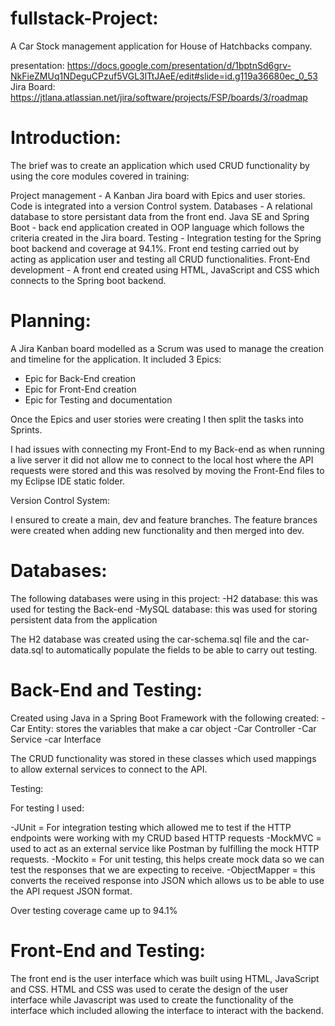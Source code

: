 # fullstack-Project: 
A Car Stock management application for House of Hatchbacks company.

presentation: https://docs.google.com/presentation/d/1bptnSd6grv-NkFieZMUq1NDeguCPzuf5VGL3lTtJAeE/edit#slide=id.g119a36680ec_0_53
Jira Board: https://jtlana.atlassian.net/jira/software/projects/FSP/boards/3/roadmap

# Introduction:

The brief was to create an application which used CRUD functionality by using the core modules covered in training:

Project management - A Kanban Jira board with Epics and user stories. Code is integrated into a version Control system.
Databases - A relational database to store persistant data from the front end.
Java SE and Spring Boot - back end application created in OOP language which follows the criteria created in the Jira board.
Testing - Integration testing for the Spring boot backend and coverage at 94.1%. Front end testing carried out by acting as application user and testing all CRUD functionalities.
Front-End development - A front end created using HTML, JavaScript and CSS which connects to the Spring boot backend.


# Planning:

A Jira Kanban board modelled as a Scrum was used to manage the creation and timeline for the application. It included 3 Epics:
- Epic for Back-End creation
- Epic for Front-End creation
- Epic for Testing and documentation

Once the Epics and user stories were creating I then split the tasks into Sprints.

I had issues with connecting my Front-End to my Back-end as when running a live server it did not allow me to connect to the local host where the API requests were stored and this was resolved by moving the Front-End files to my Eclipse IDE static folder. 

Version Control System:

I ensured to create a main, dev and feature branches. The feature brances were created when adding new functionality and then merged into dev.

# Databases:
The following databases were using in this project:
-H2 database: this was used for testing the Back-end
-MySQL database: this was used for storing persistent data from the application

The H2 database was created using the car-schema.sql file and the car-data.sql to automatically populate the fields to be able to carry out testing.

# Back-End and Testing:
Created using Java in a Spring Boot Framework with the following created:
-Car Entity: stores the variables that make a car object
-Car Controller
-Car Service
-car Interface

The CRUD functionality was stored in these classes which used mappings to allow external services to connect to the API.

Testing:

For testing I used:

-JUnit = For integration testing which allowed me to test if the HTTP endpoints were working with my CRUD based HTTP requests
-MockMVC = used to act as an external service like Postman by fulfilling the mock HTTP requests.
-Mockito = For unit testing, this helps create mock data so we can test the responses that we are expecting to receive.
-ObjectMapper = this converts the received response into JSON which allows us to be able to use the API request JSON format.

Over testing coverage came up to 94.1%

# Front-End and Testing:
The front end is the user interface which was built using HTML, JavaScript and CSS.
HTML and CSS was used to cerate the design of the user interface while Javascript was used to create the functionality of the interface which included allowing the interface to interact with the backend.
